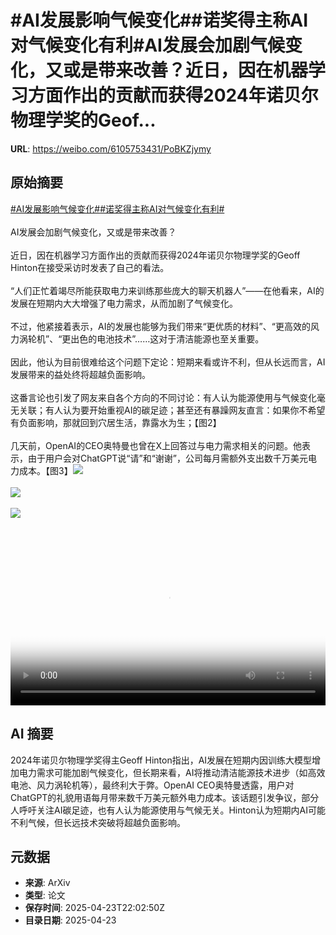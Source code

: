 # #AI发展影响气候变化##诺奖得主称AI对气候变化有利#AI发展会加剧气候变化，又或是带来改善？近日，因在机器学习方面作出的贡献而获得2024年诺贝尔物理学奖的Geof...

**URL**: https://weibo.com/6105753431/PoBKZjymy

## 原始摘要

<a href="https://m.weibo.cn/search?containerid=231522type%3D1%26t%3D10%26q%3D%23AI%E5%8F%91%E5%B1%95%E5%BD%B1%E5%93%8D%E6%B0%94%E5%80%99%E5%8F%98%E5%8C%96%23&amp;extparam=%23AI%E5%8F%91%E5%B1%95%E5%BD%B1%E5%93%8D%E6%B0%94%E5%80%99%E5%8F%98%E5%8C%96%23" data-hide=""><span class="surl-text">#AI发展影响气候变化#</span></a><a href="https://m.weibo.cn/search?containerid=231522type%3D1%26t%3D10%26q%3D%23%E8%AF%BA%E5%A5%96%E5%BE%97%E4%B8%BB%E7%A7%B0AI%E5%AF%B9%E6%B0%94%E5%80%99%E5%8F%98%E5%8C%96%E6%9C%89%E5%88%A9%23&amp;extparam=%23%E8%AF%BA%E5%A5%96%E5%BE%97%E4%B8%BB%E7%A7%B0AI%E5%AF%B9%E6%B0%94%E5%80%99%E5%8F%98%E5%8C%96%E6%9C%89%E5%88%A9%23" data-hide=""><span class="surl-text">#诺奖得主称AI对气候变化有利#</span></a><br><br>AI发展会加剧气候变化，又或是带来改善？<br><br>近日，因在机器学习方面作出的贡献而获得2024年诺贝尔物理学奖的Geoff Hinton在接受采访时发表了自己的看法。<br><br>“人们正忙着竭尽所能获取电力来训练那些庞大的聊天机器人”——在他看来，AI的发展在短期内大大增强了电力需求，从而加剧了气候变化。<br><br>不过，他紧接着表示，AI的发展也能够为我们带来“更优质的材料”、“更高效的风力涡轮机”、“更出色的电池技术”……这对于清洁能源也至关重要。<br><br>因此，他认为目前很难给这个问题下定论：短期来看或许不利，但从长远而言，AI发展带来的益处终将超越负面影响。<br><br>这番言论也引发了网友来自各个方向的不同讨论：有人认为能源使用与气候变化毫无关联；有人认为要开始重视AI的碳足迹；甚至还有暴躁网友直言：如果你不希望有负面影响，那就回到穴居生活，靠露水为生；【图2】<br><br>几天前，OpenAI的CEO奥特曼也曾在X上回答过与电力需求相关的问题。他表示，由于用户会对ChatGPT说“请”和“谢谢”，公司每月需额外支出数千万美元电力成本。【图3】<img style="" src="https://tvax2.sinaimg.cn/large/006Fd7o3ly1i0qvvxmezwj30k00k0gmc.jpg" referrerpolicy="no-referrer"><br><br><img style="" src="https://tvax2.sinaimg.cn/large/006Fd7o3gy1i0qvveyqoqj32fq35cu0y.jpg" referrerpolicy="no-referrer"><br><br><img style="" src="https://tvax3.sinaimg.cn/large/006Fd7o3gy1i0qvvfjrl8j30wg0ngdo7.jpg" referrerpolicy="no-referrer"><br><br><br clear="both"><div style="clear: both"></div><video controls="controls" poster="https://tvax2.sinaimg.cn/orj480/006Fd7o3ly1i0qvvxop64j30k00k0gmc.jpg" style="width: 100%"><source src="https://f.video.weibocdn.com/o0/ky3VnOrelx08nHs5bJ16010412007sFd0E010.mp4?label=mp4_720p&amp;template=720x720.24.0&amp;ori=0&amp;ps=1CwnkDw1GXwCQx&amp;Expires=1745449354&amp;ssig=SOQbTpjQta&amp;KID=unistore,video"><source src="https://f.video.weibocdn.com/o0/khv3eYTPlx08nHs4YGys0104120040iv0E010.mp4?label=mp4_hd&amp;template=540x540.24.0&amp;ori=0&amp;ps=1CwnkDw1GXwCQx&amp;Expires=1745449354&amp;ssig=OeHvxnxTk%2B&amp;KID=unistore,video"><source src="https://f.video.weibocdn.com/o0/1V12lWV7lx08nHs4NFu0010412002g1q0E010.mp4?label=mp4_ld&amp;template=360x360.24.0&amp;ori=0&amp;ps=1CwnkDw1GXwCQx&amp;Expires=1745449354&amp;ssig=NlMu%2F20CjE&amp;KID=unistore,video"><p>视频无法显示，请前往<a href="https://video.weibo.com/show?fid=1034%3A5158649778077716" target="_blank" rel="noopener noreferrer">微博视频</a>观看。</p></video>

## AI 摘要

2024年诺贝尔物理学奖得主Geoff Hinton指出，AI发展在短期内因训练大模型增加电力需求可能加剧气候变化，但长期来看，AI将推动清洁能源技术进步（如高效电池、风力涡轮机等），最终利大于弊。OpenAI CEO奥特曼透露，用户对ChatGPT的礼貌用语每月带来数千万美元额外电力成本。该话题引发争议，部分人呼吁关注AI碳足迹，也有人认为能源使用与气候无关。Hinton认为短期内AI可能不利气候，但长远技术突破将超越负面影响。

## 元数据

- **来源**: ArXiv
- **类型**: 论文
- **保存时间**: 2025-04-23T22:02:50Z
- **目录日期**: 2025-04-23
